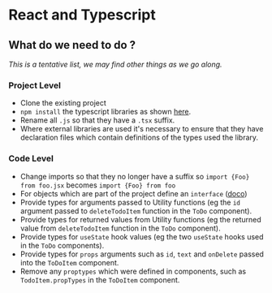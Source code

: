 # React and Typescript

## What do we need to do ? 
*This is a tentative list, we may find other things as we go along.* 

### Project Level

   * Clone the existing project 
   * `npm install` the typescript libraries as shown [here](https://create-react-app.dev/docs/adding-typescript/#installation).  
   * Rename all `.js` so that they have a `.tsx` suffix.
   * Where external libraries are used it's necessary to ensure that they have declaration files which contain definitions of the types used the library. 

### Code Level

   * Change imports so that they no longer have a suffix so `import {Foo} from foo.jsx` becomes `import {Foo} from foo`
   * For objects which are part of the project define an `interface` ([doco](https://www.typescriptlang.org/docs/handbook/2/everyday-types.html#interfaces))  
   * Provide types for arguments passed to Utility functions (eg the `id` argument passed to `deleteTodoItem` function in the `ToDo` component).
   * Provide types for returned values from Utility functions (eg the returned value from `deleteTodoItem` function in the `ToDo` component).
   * Provide types for `useState` hook values (eg the two `useState` hooks used in the `ToDo` components).
   * Provide types for `props` arguments such as `id`, `text` and `onDelete` passed into the `ToDoItem` component.
   * Remove any `proptypes` which were defined in components, such as `TodoItem.propTypes` in the `ToDoItem` component. 

 
